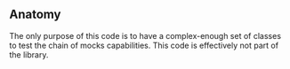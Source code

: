 ## Anatomy
The only purpose of this code is to have a complex-enough set of classes to test the chain of mocks capabilities.
This code is effectively not part of the library.